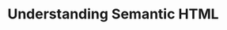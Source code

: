---
id: understanding-semantic-html
title: Understanding Semantic HTML
sidebar_label: Understanding Semantic HTML
sidebar_position: 1
tags: [html, web-development, semantic-html]
description: In this tutorial, you will learn about semantic HTML and how it can improve the accessibility, search engine optimization (SEO), and maintainability of your web pages.
---